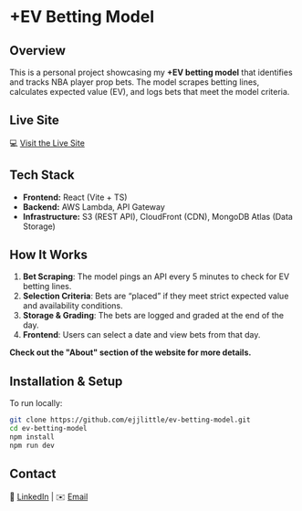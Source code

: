 # **+EV Betting Model**

## **Overview**
This is a personal project showcasing my **+EV betting model** that identifies and tracks NBA player prop bets. The model scrapes betting lines, calculates expected value (EV), and logs bets that meet the model criteria.

## **Live Site**
💻 [Visit the Live Site](https://d1nzshyp2a8e2d.cloudfront.net/)

## **Tech Stack**
- **Frontend:** React (Vite + TS)  
- **Backend:** AWS Lambda, API Gateway  
- **Infrastructure:** S3 (REST API), CloudFront (CDN), MongoDB Atlas (Data Storage)  

## **How It Works**
1. **Bet Scraping**: The model pings an API every 5 minutes to check for EV betting lines.  
2. **Selection Criteria**: Bets are “placed” if they meet strict expected value and availability conditions.  
3. **Storage & Grading**: The bets are logged and graded at the end of the day.  
4. **Frontend**: Users can select a date and view bets from that day.

**Check out the "About" section of the website for more details.**

## **Installation & Setup**
To run locally:  
```sh
git clone https://github.com/ejjlittle/ev-betting-model.git  
cd ev-betting-model  
npm install  
npm run dev
```

## **Contact**
💼 [LinkedIn](https://www.linkedin.com/in/ethan-little-0587252a2/) | ✉️ [Email](mailto:elittle2@nd.edu)